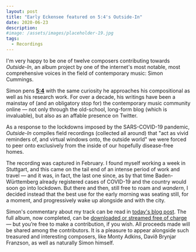 ```yaml
---
layout: post
title: "Early Eckensee featured on 5:4's Outside-In"
date: 2020-06-23
description: 
#image: /assets/images/placeholder-19.jpg
tags: 
  - Recordings
---
```

I'm very happy to be one of twelve composers contributing towards _Outside-In_, an album project by one of the internet's most notable, most comprehensive voices in the field of contemporary music: Simon Cummings.

Simon pens [__5:4__](http://5against4.com/) with the same curiosity he approaches his compositional as well as his research work. For over a decade, his writings have been a mainstay of (and an obligatory stop for) the contemporary music community online — not only through the old-school, long-form blog (which is invaluable), but also as an affable presence on Twitter.

As a response to the lockdowns imposed by the SARS-COVID-19 pandemic, _Outside-In_ compiles field recordings (collected all around) that "act as vivid reminders of, and virtual windows onto, the outside world" we were forced to peer onto exclusively from the inside of our hopefully disease-free homes.

The recording was captured in February. I found myself working a week in Stuttgart, and this came on the tail end of an intense period of work and travel — and it was, in fact, the last one since, as by that time Baden-Württemberg already registered cases of COVID-19 and the country would soon go into lockdown. But there and then, still free to roam and _wandern_, I decided instead that the best use for the early morning was seating still, for a moment, and progressively wake up alongside and with the city.

Simon's commentary about my track can be read in [today's blog post](http://5against4.com/2020/06/23/outside-in-luis-salgueiro/). The full album, now completed, can be [downloaded or streamed free of charge](https://5against4.bandcamp.com/album/outside-in) — but you’re free to make a contribution, if you wish. All proceeds made will be shared among the contributors. It is a pleasure to appear alongside such treasured and interesting composers, like Monty Adkins, Davíð Brynjar Franzson, as well as naturally Simon himself.
